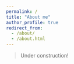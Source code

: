 ```yaml
---
permalink: /
title: "About me"
author_profile: true
redirect_from: 
  - /about/
  - /about.html
---
```


> Under construction!